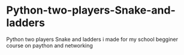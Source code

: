 # Python-two-players-Snake-and-ladders
Python two players Snake and ladders i made for my school begginer course on paython and networking 

